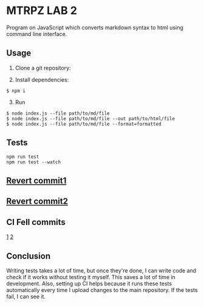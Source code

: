 # MTRPZ LAB 2
Program on JavaScript which converts markdown syntax to html using command line interface.

## Usage

1. Clone a git repository:

2. Install dependencies:
  ```shell
  $ npm i
  ```

3. Run
```shell
$ node index.js --file path/to/md/file
$ node index.js --file path/to/md/file --out path/to/html/file
$ node index.js --file path/to/md/file --format=formatted
```

## Tests

```shell
npm run test
npm run test --watch
```

## [Revert commit1](https://github.com/Andrew2831/mtrpz-lab-1-2/pull/1/commits/1c8b35a60978edde7cf992fdae784ef9f43a6d85)

## [Revert commit2](https://github.com/Andrew2831/mtrpz-lab-1-2/pull/2/commits/934ec9f9e94da0e857f1ddcf6e3c5f7a7952ab03)

## CI Fell commits

[1](https://github.com/Andrew2831/mtrpz-lab-1-2/pull/2/commits/354e5f033abce729580d7d0e63b96f887b4f1f4c)
[2](https://github.com/Andrew2831/mtrpz-lab-1-2/pull/2/commits/f04d4880d2f6f2f6f5325d1dadd750edb875452f)

## Conclusion

Writing tests takes a lot of time, but once they're done, I can write code and check if it works without testing it myself. This saves a lot of time in development. Also, setting up CI helps because it runs these tests automatically every time I upload changes to the main repository. If the tests fail, I can see it.
